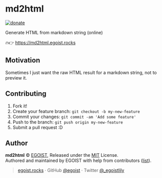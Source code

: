 # md2html

[![donate](https://img.shields.io/badge/$-donate-ff69b4.svg?maxAge=2592000&style=flat)](https://github.com/egoist/donate)

Generate HTML from markdown string (online)

🔥👉 https://md2html.egoist.rocks

## Motivation

Sometimes I just want the raw HTML result for a markdown string, not to preview it.

## Contributing

1. Fork it!
2. Create your feature branch: `git checkout -b my-new-feature`
3. Commit your changes: `git commit -am 'Add some feature'`
4. Push to the branch: `git push origin my-new-feature`
5. Submit a pull request :D

## Author

**md2html** © [EGOIST](https://github.com/egoist), Released under the [MIT](https://egoist.mit-license.org/) License.<br>
Authored and maintained by EGOIST with help from contributors ([list](https://github.com/egoist/md2html/contributors)).

> [egoist.rocks](https://egoist.rocks) · GitHub [@egoist](https://github.com/egoist) · Twitter [@_egoistlily](https://twitter.com/_egoistlily)